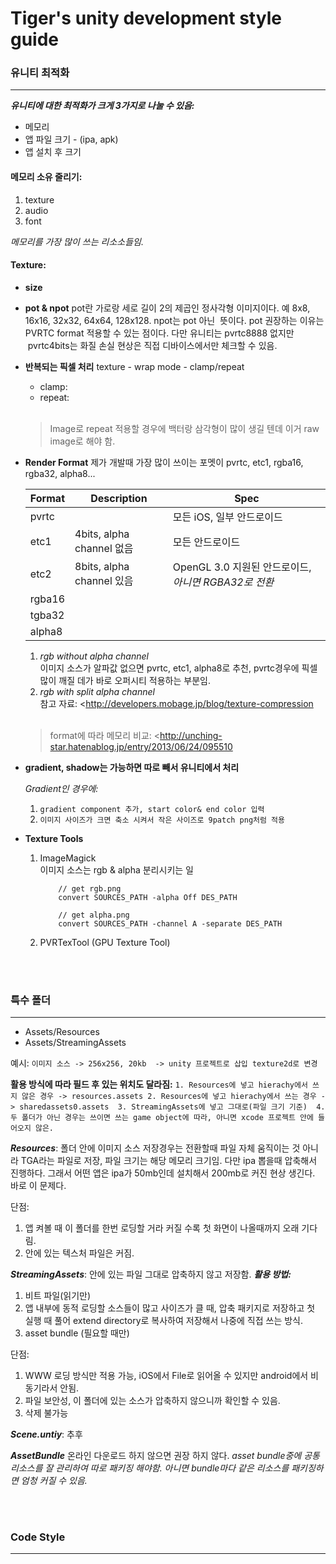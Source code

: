 # Tiger's unity development style guide

### 유니티 최적화
***

__*유니티에 대한 최적화가 크게 3가지로 나눌 수 있음:*__
*	메모리 
*	앱 파일 크기 - (ipa, apk)
*	앱 설치 후 크기 

#### 메모리 소유 줄리기:
1. texture
2. audio
3. font

_메모리를 가장 많이 쓰는 리소소들임._



#### Texture:
* **size**
* **pot & npot**
pot란 가로랑 세로 길이 2의 제곱인 정사각형 이미지이다. 예 8x8, 16x16, 32x32, 64x64, 128x128. npot는 pot 아닌  뜻이다. pot 권장하는 이유는 PVRTC format 적용할 수 있는 점이다. 다만 유니티는 pvrtc8888 없지만  pvrtc4bits는 화질 손실 현상은 직접 디바이스에서만 체크할 수 있음. 

* **반복되는 픽셀 처리**
 texture - wrap mode - clamp/repeat
 	*	clamp:
	*	repeat:
 	</br>
 
	>Image로 repeat 적용할 경우에 백터랑 삼각형이 많이 생길 텐데 이거 raw image로 해야 함.

* **Render Format**
	제가 개발때 가장 많이 쓰이는 포멧이 pvrtc, etc1, rgba16, rgba32, alpha8...
	
	Format | Description | Spec
	--------- | --------- | ---------
	pvrtc||모든 iOS, 일부 안드로이드
	etc1|4bits, alpha channel 없음|모든 안드로이드
	etc2|8bits, alpha channel 있음|OpenGL 3.0 지원된 안드로이드, _아니면 RGBA32로 전환_  
	rgba16||
	tgba32||
	alpha8||
 
	1. *rgb without alpha channel*</br>
	이미지 소스가 알파값 없으면 pvrtc, etc1, alpha8로 추천, pvrtc경우에 픽셀 많이 깨질 데가 바로 오퍼시티 적용하는 부분임.
	2. *rgb with split alpha channel*</br>
	참고 자료: &lt;http://developers.mobage.jp/blog/texture-compression
	</br>
	
	>format에 따라 메모리 비교: &lt;http://unching-star.hatenablog.jp/entry/2013/06/24/095510

* **gradient, shadow는 가능하면 따로 빼서 유니티에서 처리**

	_Gradient인 경우에:_
	1.	`gradient component 추가, start color& end color 입력`
	2.	`이미지 사이즈가 크면 축소 시켜서 작은 사이즈로 9patch png처럼 적용`

* **Texture Tools**
	1. ImageMagick</br>
		이미지 소스는 rgb & alpha 분리시키는 일
		```
			// get rgb.png
			convert SOURCES_PATH -alpha Off DES_PATH
			
			// get alpha.png
			convert SOURCES_PATH -channel A -separate DES_PATH
		``` 
	2. PVRTexTool (GPU Texture Tool)
		

</br>
</br>

### 특수 폴더
---
* Assets/Resources 
* Assets/StreamingAssets 

예시: 
`이미지 소스 -> 256x256, 20kb 
-> unity 프로젝트로 삽입 texture2d로 변경`

**활용 방식에 따라 필드 후 있는 위치도 달라짐:**
`1. Resources에 넣고 hierachy에서 쓰지 않은 경우 -> resources.assets
2. Resources에 넣고 hierachy에서 쓰는 경우 -> sharedassets0.assets 
3. StreamingAssets에 넣고 그대로(파일 크기 기준) 
4. 두 폴더가 아닌 경우는 쓰이면 쓰는 game object에 따라, 아니면 xcode 프로젝트 안에 들어오지 않은.`

__*Resources*__:
폴더 안에 이미지 소스 저장경우는 전환할때 파일 자체 움직이는 것 아니라 TGA라는 파일로 저장, 파일 크기는 해당 메모리 크기임.
다만 ipa 뽑을때 압축해서 진행하다. 그래서 어떤 앱은 ipa가 50mb인데 설치해서 200mb로 커진 현상 생긴다. 바로 이 문제다.  

단점:
1. 앱 켜볼 때 이 폴더를 한번 로딩할 거라 커질 수록 첫 화면이 나올때까지 오래 기다림.
2. 안에 있는 텍스처 파일은 커짐.

__*StreamingAssets*__:
안에 있는 파일 그대로 압축하지 않고 저장함.
***활용 방법:***
1. 비트 파일(읽기만)
2. 앱 내부에 동적 로딩할 소스들이 많고 사이즈가 클 때, 압축 패키지로 저장하고 첫 실행 때 풀어 extend directory로 복사하여 저장해서 나중에 직접 쓰는 방식.
3. asset bundle (필요할 때만)

단점: 
1. WWW 로딩 방식만 적용 가능, iOS에서 File로 읽어올 수 있지만 android에서 비동기라서 안됨.
2. 파일 보안성, 이 폴더에 있는 소스가 압축하지 않으니까 확인할 수 있음.
3. 삭제 불가능


__*Scene.untiy*__: 
추후 

__*AssetBundle*__ 
온라인 다운로드 하지 않으면 권장 하지 않다.
_asset bundle중에 공통 리소스를 잘 관리하여 따로 패키징 해야함. 아니면 bundle마다 같은 리소스를 패키징하면 엄청 커질 수 있음._

</br>
</br>

### Code Style
---

</br>
</br>




